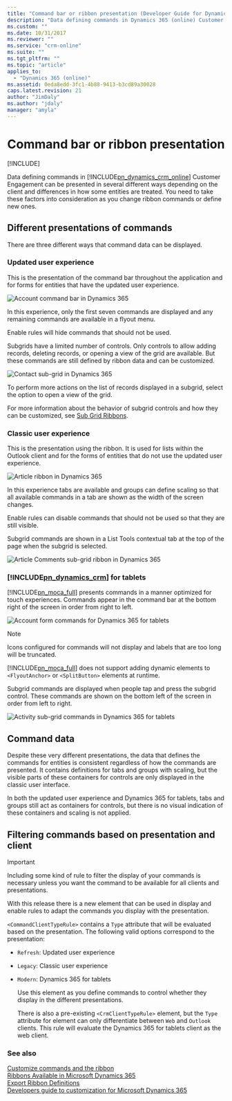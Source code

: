 ```yaml
---
title: "Command bar or ribbon presentation (Developer Guide for Dynamics 365 Customer Engagement) | MicrosoftDocs"
description: "Data defining commands in Dynamics 365 (online) Customer Engagement can be presented in several different ways depending on the client and differences in how some entities are treated. You need to take these factors into consideration as you change ribbon commands or define new ones."
ms.custom: ""
ms.date: 10/31/2017
ms.reviewer: ""
ms.service: "crm-online"
ms.suite: ""
ms.tgt_pltfrm: ""
ms.topic: "article"
applies_to: 
  - "Dynamics 365 (online)"
ms.assetid: 0eda8edd-3fc1-4b88-9413-b3cd89a30028
caps.latest.revision: 21
author: "JimDaly"
ms.author: "jdaly"
manager: "amyla"
---
```

# Command bar or ribbon presentation

[!INCLUDE[](../../includes/cc_applies_to_update_9_0_0.md)]

Data defining commands in [!INCLUDE[pn_dynamics_crm_online](../../includes/pn-dynamics-crm-online.md)] Customer Engagement can be presented in several different ways depending on the client and differences in how some entities are treated. You need to take these factors into consideration as you change ribbon commands or define new ones.  
  
<a name="BKMK_DifferentPresentations"></a>   
## Different presentations of commands  
 There are three different ways that command data can be displayed.  
  
### Updated user experience  
 This is the presentation of the command bar throughout the application and for forms for entities that have the updated user experience.  
  
 ![Account command bar in Dynamics 365](../media/customization-account-grid-command-bar.PNG "Account command bar in Dynamics 365")  
  
 In this experience, only the first seven commands are displayed and any remaining commands are available in a flyout menu.  
  
 Enable rules will hide commands that should not be used.  
  
 Subgrids have a limited number of controls. Only controls to allow adding records, deleting records, or opening a view of the grid are available. But these commands are still defined by ribbon data and can be customized.  
  
 ![Contact sub&#45;grid in Dynamics 365](../media/customization-contract-subgrid.PNG "Contact sub-grid in Dynamics 365")  
  
 To perform more actions on the list of records displayed in a subgrid, select the option to open a view of the grid.  
  
 For more information about the behavior of subgrid controls and how they can be customized, see [Sub Grid Ribbons](ribbons-available-microsoft-dynamics-365.md#BKMK_SubGridRibbons).  
  
### Classic user experience  
 This is the presentation using the ribbon. It is used for lists within the Outlook client and for the forms of entities that do not use the updated user experience.  
  
 ![Article ribbon in Dynamics 365](../media/customization-article-ribbon.PNG "Article ribbon in Dynamics 365")  
  
 In this experience tabs are available and groups can define scaling so that all available commands in a tab are shown as the width of the screen changes.  
  
 Enable rules can disable commands that should not be used so that they are still visible.  
  
 Subgrid commands are shown in a List Tools contextual tab at the top of the page when the subgrid is selected.  
  
 ![Article Comments sub&#45;grid ribbon in Dynamics 365](../media/customization-article-comments-subgrid-ribbon.PNG "Article Comments sub-grid ribbon in Dynamics 365")  
  
<a name="BKMK_CRMForTablets"></a>   
### [!INCLUDE[pn_dynamics_crm](../../includes/pn-dynamics-crm.md)] for tablets  
 [!INCLUDE[pn_moca_full](../../includes/pn-moca-full.md)] presents commands in a manner optimized for touch experiences. Commands appear in the command bar at the bottom right of the screen in order from right to left.  
  
 ![Account form commands for Dynamics 365 for tablets](../media/customization-nobile-app-account-form-command.PNG "Account form commands for Dynamics 365 for tablets")  
  
> [!NOTE]
>  Icons configured for commands will not display and labels that are too long will be truncated.  
> 
> [!INCLUDE[pn_moca_full](../../includes/pn-moca-full.md)] does not support adding dynamic elements to `<FlyoutAnchor>` or `<SplitButton>` elements at runtime.  
  
 Subgrid commands are displayed when people tap and press the subgrid control. These commands are shown on the bottom left of the screen in order from left to right.  
  
 ![Activity sub&#45;grid commands in Dynamics 365 for tablets](../media/customization-mobile-app-activity-subgrid.PNG "Activity sub-grid commands in Dynamics 365 for tablets")  
  
<a name="BKMK_CommandData"></a>   
## Command data  
 Despite these very different presentations, the data that defines the commands for entities is consistent regardless of how the commands are presented. It contains definitions for tabs and groups with scaling, but the visible parts of these containers for controls are only displayed in the classic user interface.  
  
 In both the updated user experience and Dynamics 365 for tablets, tabs and groups still act as containers for controls, but there is no visual indication of these containers and scaling is not applied.  
  
<a name="BKMK_FilteringCommands"></a>   
## Filtering commands based on presentation and client  
  
> [!IMPORTANT]
>  Including some kind of rule to filter the display of your commands is necessary unless you want the command to be available for all clients and presentations.  
  
 With this release there is a new element that can be used in display and enable rules to adapt the commands you display with the presentation.  
  
 `<CommandClientTypeRule>` contains a `Type` attribute that will be evaluated based on the presentation. The following valid options correspond to the presentation:  
  
- `Refresh`: Updated user experience  
  
- `Legacy`: Classic user experience  
  
- `Modern`: Dynamics 365 for tablets  
  
  Use this element as you define commands to control whether they display in the different presentations.  
  
  There is also a pre-existing `<CrmClientTypeRule>` element, but the `Type` attribute for element can only differentiate between `Web` and `Outlook` clients. This rule will evaluate the Dynamics 365 for tablets client as the web client.  
  
### See also  
 [Customize commands and the ribbon](customize-commands-ribbon.md)   
 [Ribbons Available in Microsoft Dynamics 365](ribbons-available-microsoft-dynamics-365.md)   
 [Export Ribbon Definitions](export-ribbon-definitions.md)   
 [Developers guide to customization for Microsoft Dynamics 365](customize-applications.md)
